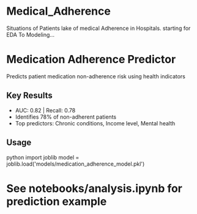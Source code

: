 # Medical_Adherence
Situations of Patients lake of medical Adherence in Hospitals. starting for EDA To Modeling...

# Medication Adherence Predictor
Predicts patient medication non-adherence risk using health indicators

## Key Results
- AUC: 0.82 | Recall: 0.78
- Identifies 78% of non-adherent patients
- Top predictors: Chronic conditions, Income level, Mental health

## Usage
python
import joblib
model = joblib.load('models/medication_adherence_model.pkl')
# See notebooks/analysis.ipynb for prediction example
